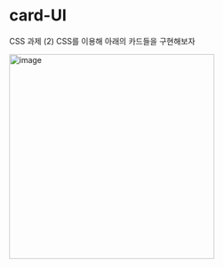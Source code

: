 # card-UI

CSS 과제 (2)
CSS를 이용해 아래의 카드들을 구현해보자

<img width="369" alt="image" src="https://user-images.githubusercontent.com/88657261/223737921-98d86122-7713-44f2-8a6c-9de5cf69289a.png">

